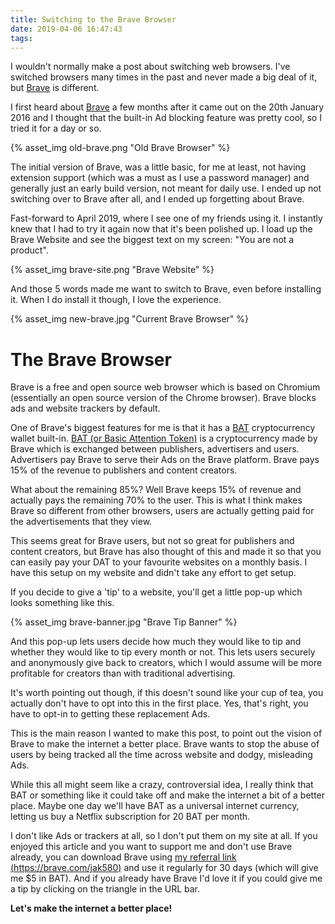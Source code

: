 ```yaml
---
title: Switching to the Brave Browser
date: 2019-04-06 16:47:43
tags:
---
```

I wouldn't normally make a post about switching web browsers. I've switched browsers many times in the past and never made a big deal of it, but [Brave](https://brave.com/) is different.

I first heard about [Brave](https://brave.com/) a few months after it came out on the 20th January 2016 and I thought that the built-in Ad blocking feature was pretty cool, so I tried it for a day or so.

{% asset_img old-brave.png "Old Brave Browser" %}

The initial version of Brave, was a little basic, for me at least, not having extension support (which was a must as I use a password manager) and generally just an early build version, not meant for daily use. I ended up not switching over to Brave after all, and I ended up forgetting about Brave.

Fast-forward to April 2019, where I see one of my friends using it. I instantly knew that I had to try it again now that it's been polished up. I load up the Brave Website and see the biggest text on my screen: "You are not a product".

{% asset_img brave-site.png "Brave Website" %}

And those 5 words made me want to switch to Brave, even before installing it. When I do install it though, I love the experience.

{% asset_img new-brave.jpg "Current Brave Browser" %}

# The Brave Browser

Brave is a free and open source web browser which is based on Chromium (essentially an open source version of the Chrome browser). Brave blocks ads and website trackers by default.

One of Brave's biggest features for me is that it has a [BAT](https://basicattentiontoken.org/) cryptocurrency wallet built-in. [BAT (or Basic Attention Token)](https://basicattentiontoken.org/) is a cryptocurrency made by Brave which is exchanged between publishers, advertisers and users. Advertisers pay Brave to serve their Ads on the Brave platform. Brave pays 15% of the revenue to publishers and content creators.

What about the remaining 85%? Well Brave keeps 15% of revenue and actually pays the remaining 70% to the user. This is what I think makes Brave so different from other browsers, users are actually getting paid for the advertisements that they view.

This seems great for Brave users, but not so great for publishers and content creators, but Brave has also thought of this and made it so that you can easily pay your DAT to your favourite websites on a monthly basis. I have this setup on my website and didn't take any effort to get setup.

If you decide to give a 'tip' to a website, you'll get a little pop-up which looks something like this.

{% asset_img brave-banner.jpg "Brave Tip Banner" %}

And this pop-up lets users decide how much they would like to tip and whether they would like to tip every month or not. This lets users securely and anonymously give back to creators, which I would assume will be more profitable for creators than with traditional advertising.

It's worth pointing out though, if this doesn't sound like your cup of tea, you actually don't have to opt into this in the first place. Yes, that's right, you have to opt-in to getting these replacement Ads.

This is the main reason I wanted to make this post, to point out the vision of Brave to make the internet a better place. Brave wants to stop the abuse of users by being tracked all the time across website and dodgy, misleading Ads.

While this all might seem like a crazy, controversial idea, I really think that BAT or something like it could take off and make the internet a bit of a better place. Maybe one day we'll have BAT as a universal internet currency, letting us buy a Netflix subscription for 20 BAT per month.

I don't like Ads or trackers at all, so I don't put them on my site at all. If you enjoyed this article and you want to support me and don't use Brave already, you can download Brave using [my referral link (https://brave.com/jak580)](https://brave.com/jak580) and use it regularly for 30 days (which will give me $5 in BAT). And if you already have Brave I'd love it if you could give me a tip by clicking on the triangle in the URL bar.

**Let's make the internet a better place!**